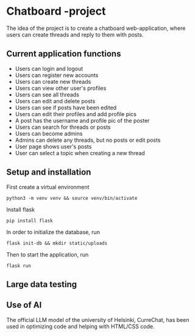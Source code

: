 # Chatboard -project
The idea of the project is to create a chatboard web-application, where users can create threads and reply to them with posts.

## Current application functions

* Users can login and logout
* Users can register new accounts
* Users can create new threads
* Users can view other user's profiles
* Users can see all threads
* Users can edit and delete posts
* Users can see if posts have been edited
* Users can edit their profiles and add profile pics
* A post has the username and profile pic of the poster
* Users can search for threads or posts
* Users can become admins
* Admins can delete any threads, but no posts or edit posts
* User page shows user's posts
* User can select a topic when creating a new thread

## Setup and installation

First create a virtual environment
```
python3 -m venv venv && source venv/bin/activate
```
Install flask
```
pip install flask
```

In order to initialize the database, run

```
flask init-db && mkdir static/uploads
```

Then to start the application, run

```
flask run
```

## Large data testing


## Use of AI
The official LLM model of the university of Helsinki, CurreChat, has been used in optimizing code and helping with HTML/CSS code.


